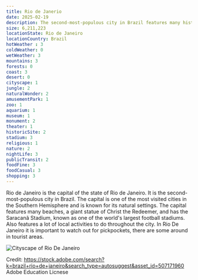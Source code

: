 ```yaml
---
title: Rio de Janerio
date: 2025-02-19
description: The second-most-populous city in Brazil features many historic sites, 
size: 6,211,223
locationState: Rio de Janeiro
locationCountry: Brazil
hotWeather : 3
coldWeather: 0
wetWeather: 3
mountains: 3
forests: 0
coast: 3
desert: 0
cityscape: 1
jungle: 2
naturalWonder: 2
amusementPark: 1
zoo: 1
aquarium: 1
museum: 1
monument: 2
theater: 1
historicSite: 2
stadium: 3
religious: 1
nature: 2
nightLife: 3
publicTransit: 2
foodFine: 3
foodCasual: 3
shopping: 3
---
```


Rio de Janeiro is the capital of the state of Rio de Janeiro. It is the second-most-populous city in Brazil. The capital is one of the most visited cities in the Southern Hemisphere and is known for its natural settings. The capital features many beaches, a giant statue of Christ the Redeemer, and has the Saracanã Stadium, known as one of the world's largest football stadiums. Also features a lot of local activities to do throughout the city. In Rio De Janeiro it is important to watch out for pickpockets, there are some around in tourist areas.

![Cityscape of Rio De Janeiro](riodejanerio.jpeg "Rio De Janerio, Brazil")

Credit: https://stock.adobe.com/search?k=brazil+rio+de+janeiro&search_type=autosuggest&asset_id=507171960
Adobe Education Licnese